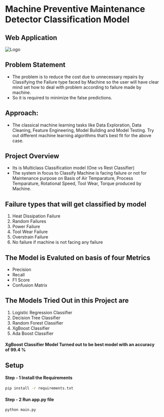 # Machine Preventive Maintenance Detector Classification Model
## Web Application
![Logo](https://github.com/Sohail00786/Machine-Preventive-Maintenance-Detector-Classification-Model/blob/aa8f6a2bb1b1fc79caad7189dc53bca2b0efb1b2/Application%20.gif)
## Problem Statement
- The problem is to reduce the cost due to unnecessary repairs by Classifying the Failure type faced by Machine so the user will have clear mind set how to deal with problem according to failure made by machine.
- So it is required to minimize the false predictions.

## Approach:

- The classical machine learning tasks like Data Exploration, Data Cleaning, Feature Engineering, Model Building and Model Testing. Try out different machine learning algorithms that’s best fit for the above case.

## Project Overview
- Its is Multiclass Classification model (One vs Rest Classifier)
- The system in focus to Classify Machine is facing failure or not for Maintenance purpose on Basis of Air Temparature, Process Temparature, Rotational Speed, Tool Wear, Torque produced by Machine.
##  Failure types that will get classified by model
1. Heat Dissipation Failure
2. Random Failures
3. Power Failure
4. Tool Wear Failure
5. Overstrain Failure
6. No failure if machine is not facing any failure
 ## The Model is Evaluted on basis of four Metrics
 - Precision
 - Recall
 - F1 Score
 - Confusion Matrix
 ## The Models Tried Out in this Project are
 1. Logistic Regression Classifier
 2. Decision Tree Classifier
 3. Random Forest Classifier
 4. XgBoost Classifier
 5. Ada Boost Classifier
 #### XgBoost Classifier Model Turned out to be best model with an accuracy of 99.4 %

## Setup
#### Step - 1 Install the Requirements
```bash
pip install -r requirements.txt
```

#### Step - 2 Run app.py file
```bash
python main.py
```

